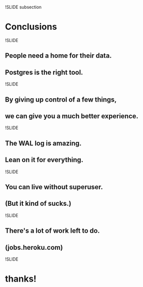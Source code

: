 !SLIDE subsection

# Conclusions

!SLIDE

## People need a home for their data.
## Postgres is the right tool.

!SLIDE

## By giving up control of a few things,
## we can give you a much better experience.

!SLIDE

## The WAL log is amazing.
## Lean on it for everything.

!SLIDE

## You can live without superuser.
## (But it kind of sucks.)

!SLIDE

## There's a lot of work left to do.
## (jobs.heroku.com)

!SLIDE

# thanks!

